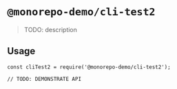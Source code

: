 # `@monorepo-demo/cli-test2`

> TODO: description

## Usage

```
const cliTest2 = require('@monorepo-demo/cli-test2');

// TODO: DEMONSTRATE API
```
